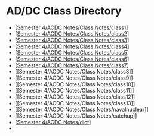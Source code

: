 # AD/DC Class Directory
- [[Semester 4/ACDC Notes/Class Notes/class1]]
- [[Semester 4/ACDC Notes/Class Notes/class2]]
- [[Semester 4/ACDC Notes/Class Notes/class3]]
- [[Semester 4/ACDC Notes/Class Notes/class4]]
- [[Semester 4/ACDC Notes/Class Notes/class5]]
- [[Semester 4/ACDC Notes/Class Notes/class6]]
- [[Semester 4/ACDC Notes/Class Notes/class7]]
- [[Semester 4/ACDC Notes/Class Notes/class8]]
- [[Semester 4/ACDC Notes/Class Notes/class9]]
- [[Semester 4/ACDC Notes/Class Notes/class10]]
- [[Semester 4/ACDC Notes/Class Notes/class11]]
- [[Semester 4/ACDC Notes/Class Notes/class12]]
- [[Semester 4/ACDC Notes/Class Notes/class13]]
- [[Semester 4/ACDC Notes/Class Notes/navalnuclear]]
- [[Semester 4/ACDC Notes/Class Notes/catchup]]
- [[Semester 4/ACDC Notes/dict]]
- 


[//begin]: # "Autogenerated link references for markdown compatibility"
[Semester 4/ACDC Notes/Class Notes/class1]: class1.md "Solid State Electronics Lesson 1"
[Semester 4/ACDC Notes/Class Notes/class2]: class2.md "Solid State Electronics Lesson 2"
[Semester 4/ACDC Notes/Class Notes/class3]: class3.md "Solid State Electronics Lesson 3"
[Semester 4/ACDC Notes/Class Notes/class4]: class4.md "Solid State Electronics Lesson 4"
[Semester 4/ACDC Notes/Class Notes/class5]: class5.md "Solid State Electronics Lesson 5"
[Semester 4/ACDC Notes/Class Notes/class6]: class6.md "Solid State Electronics Lesson 6"
[Semester 4/ACDC Notes/Class Notes/class7]: class7.md "Solid State Electronics Lesson 7"
[Semester 4/ACDC Notes/dict]: ../dict.md "AD/DC Dictionary"
[//end]: # "Autogenerated link references"
